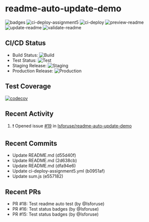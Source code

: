 # readme-auto-update-demo
<!--START_SECTION:badges-->
![badges](https://github.com/Isforuse/readme-auto-update-demo/actions/workflows/badges.yml/badge.svg)
![ci-deploy-assignment5](https://github.com/Isforuse/readme-auto-update-demo/actions/workflows/ci-deploy-assignment5.yml/badge.svg)
![ci-deploy](https://github.com/Isforuse/readme-auto-update-demo/actions/workflows/ci-deploy.yml/badge.svg)
![preview-readme](https://github.com/Isforuse/readme-auto-update-demo/actions/workflows/preview-readme.yml/badge.svg)
![update-readme](https://github.com/Isforuse/readme-auto-update-demo/actions/workflows/update-readme.yml/badge.svg)
![validate-readme](https://github.com/Isforuse/readme-auto-update-demo/actions/workflows/validate-readme.yml/badge.svg)
<!--END_SECTION:badges-->

## CI/CD Status

- Build Status: ![Build](https://img.shields.io/github/actions/workflow/status/Isforuse/readme-auto-update-demo/ci-deploy-assignment5.yml?branch=main&label=Build)
- Test Status: ![Test](https://img.shields.io/github/actions/workflow/status/Isforuse/readme-auto-update-demo/ci-deploy-assignment5.yml?branch=main&label=Test)
- Staging Release: ![Staging](https://img.shields.io/github/actions/workflow/status/Isforuse/readme-auto-update-demo/ci-deploy-assignment5.yml?branch=main&label=Staging)
- Production Release: ![Production](https://img.shields.io/github/actions/workflow/status/Isforuse/readme-auto-update-demo/ci-deploy-assignment5.yml?branch=main&label=Production)





## Test Coverage
[![codecov](https://codecov.io/github/Isforuse/readme-auto-update-demo/graph/badge.svg?token=RWDRPSSEMU)](https://codecov.io/github/Isforuse/readme-auto-update-demo)

## Recent Activity
<!--START_SECTION:activity-->
1. ❗ Opened issue [#19](https://github.com/Isforuse/readme-auto-update-demo/issues/19) in [Isforuse/readme-auto-update-demo](https://github.com/Isforuse/readme-auto-update-demo)
<!--END_SECTION:activity-->

## Recent Commits
<!--START_SECTION:commits-->
- Update README.md (d55d40f)
- Update README.md (2d638cb)
- Update README.md (dfa94e6)
- Update ci-deploy-assignment5.yml (b0951af)
- Update sum.js (e557182)
<!--END_SECTION:commits-->

## Recent PRs
<!--START_SECTION:prs-->
- PR #18: Test readme auto test (by @Isforuse)
- PR #16: Test status badges (by @Isforuse)
- PR #15: Test status badges (by @Isforuse)
<!--END_SECTION:prs-->
